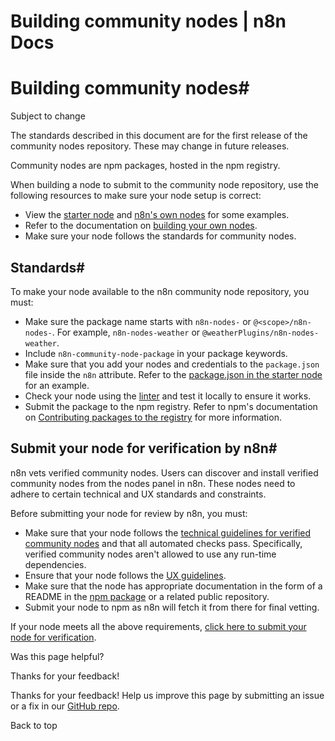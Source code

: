 # Building community nodes | n8n Docs

[ ](https://github.com/n8n-io/n8n-docs/edit/main/docs/integrations/community-nodes/build-community-nodes.md "Edit this page")

# Building community nodes#

Subject to change

The standards described in this document are for the first release of the community nodes repository. These may change in future releases.

Community nodes are npm packages, hosted in the npm registry.

When building a node to submit to the community node repository, use the following resources to make sure your node setup is correct:

  * View the [starter node](https://github.com/n8n-io/n8n-nodes-starter) and [n8n's own nodes](https://github.com/n8n-io/n8n/tree/master/packages/nodes-base/nodes) for some examples.
  * Refer to the documentation on [building your own nodes](../../creating-nodes/overview/).
  * Make sure your node follows the standards for community nodes.

## Standards#

To make your node available to the n8n community node repository, you must:

  * Make sure the package name starts with `n8n-nodes-` or `@<scope>/n8n-nodes-`. For example, `n8n-nodes-weather` or `@weatherPlugins/n8n-nodes-weather`.
  * Include `n8n-community-node-package` in your package keywords.
  * Make sure that you add your nodes and credentials to the `package.json` file inside the `n8n` attribute. Refer to the [package.json in the starter node](https://github.com/n8n-io/n8n-nodes-starter/blob/master/package.json) for an example.
  * Check your node using the [linter](../../creating-nodes/test/node-linter/) and test it locally to ensure it works.
  * Submit the package to the npm registry. Refer to npm's documentation on [Contributing packages to the registry](https://docs.npmjs.com/packages-and-modules/contributing-packages-to-the-registry) for more information.

## Submit your node for verification by n8n#

n8n vets verified community nodes. Users can discover and install verified community nodes from the nodes panel in n8n. These nodes need to adhere to certain technical and UX standards and constraints.

Before submitting your node for review by n8n, you must:

  * Make sure that your node follows the [technical guidelines for verified community nodes](../../creating-nodes/build/reference/verification-guidelines/) and that all automated checks pass. Specifically, verified community nodes aren't allowed to use any run-time dependencies.
  * Ensure that your node follows the [UX guidelines](../../creating-nodes/build/reference/ux-guidelines/).
  * Make sure that the node has appropriate documentation in the form of a README in the [npm package](https://docs.npmjs.com/about-package-readme-files) or a related public repository.
  * Submit your node to npm as n8n will fetch it from there for final vetting.

If your node meets all the above requirements, [click here to submit your node for verification](https://internal.users.n8n.cloud/form/f0ff9304-f34a-420e-99da-6103a2f8ac5b).

Was this page helpful? 

Thanks for your feedback! 

Thanks for your feedback! Help us improve this page by submitting an issue or a fix in our [GitHub repo](https://github.com/n8n-io/n8n-docs). 

Back to top